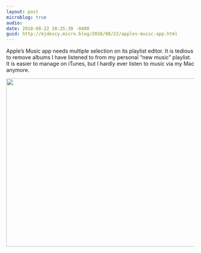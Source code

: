 ```yaml
---
layout: post
microblog: true
audio: 
date: 2018-08-22 10:25:30 -0400
guid: http://mjdescy.micro.blog/2018/08/22/apples-music-app.html
---
```

Apple’s Music app needs multiple selection on its playlist editor. It is tedious to remove albums I have listened to from my personal “new music” playlist. It is easier to manage on iTunes, but I hardly ever listen to music via my Mac anymore.

<img src="http://micro.mjdescy.me/uploads/2018/ebc93f475c.jpg" width="600" height="450" />

